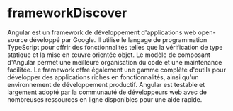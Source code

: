 # frameworkDiscover

Angular est un framework de développement d'applications web open-source développé par Google.
Il utilise le langage de programmation TypeScript pour offrir des fonctionnalités telles que la vérification de type statique et la mise en œuvre orientée objet.
Le modèle de composant d'Angular permet une meilleure organisation du code et une maintenance facilitée. Le framework offre également une gamme complète d'outils pour développer des applications riches en fonctionnalités, ainsi qu'un environnement de développement productif.
Angular est testable et largement adopté par la communauté de développeurs web avec de nombreuses ressources en ligne disponibles pour une aide rapide.
